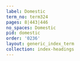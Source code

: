 ```yaml
---
label: Domestic
term_no: term324
pages: 8|443|446
no_spaces: Domestic
pid: domestic
order: '0236'
layout: generic_index_term
collection: index-headings
---
```

